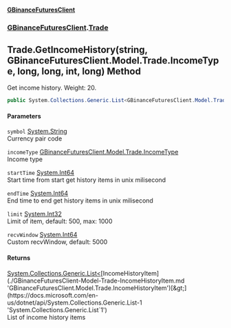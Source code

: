 #### [GBinanceFuturesClient](./index.md 'index')
### [GBinanceFuturesClient](./GBinanceFuturesClient.md 'GBinanceFuturesClient').[Trade](./GBinanceFuturesClient-Trade.md 'GBinanceFuturesClient.Trade')
## Trade.GetIncomeHistory(string, GBinanceFuturesClient.Model.Trade.IncomeType, long, long, int, long) Method
Get income history. Weight: 20.  
```csharp
public System.Collections.Generic.List<GBinanceFuturesClient.Model.Trade.IncomeHistoryItem> GetIncomeHistory(string symbol, GBinanceFuturesClient.Model.Trade.IncomeType incomeType, long startTime, long endTime, int limit=500, long recvWindow=5000L);
```
#### Parameters
<a name='GBinanceFuturesClient-Trade-GetIncomeHistory(string_GBinanceFuturesClient-Model-Trade-IncomeType_long_long_int_long)-symbol'></a>
`symbol` [System.String](https://docs.microsoft.com/en-us/dotnet/api/System.String 'System.String')  
Currency pair code  
  
<a name='GBinanceFuturesClient-Trade-GetIncomeHistory(string_GBinanceFuturesClient-Model-Trade-IncomeType_long_long_int_long)-incomeType'></a>
`incomeType` [GBinanceFuturesClient.Model.Trade.IncomeType](https://docs.microsoft.com/en-us/dotnet/api/GBinanceFuturesClient.Model.Trade.IncomeType 'GBinanceFuturesClient.Model.Trade.IncomeType')  
Income type  
  
<a name='GBinanceFuturesClient-Trade-GetIncomeHistory(string_GBinanceFuturesClient-Model-Trade-IncomeType_long_long_int_long)-startTime'></a>
`startTime` [System.Int64](https://docs.microsoft.com/en-us/dotnet/api/System.Int64 'System.Int64')  
Start time from start get history items in unix milisecond  
  
<a name='GBinanceFuturesClient-Trade-GetIncomeHistory(string_GBinanceFuturesClient-Model-Trade-IncomeType_long_long_int_long)-endTime'></a>
`endTime` [System.Int64](https://docs.microsoft.com/en-us/dotnet/api/System.Int64 'System.Int64')  
End time to end get history items in unix milisecond  
  
<a name='GBinanceFuturesClient-Trade-GetIncomeHistory(string_GBinanceFuturesClient-Model-Trade-IncomeType_long_long_int_long)-limit'></a>
`limit` [System.Int32](https://docs.microsoft.com/en-us/dotnet/api/System.Int32 'System.Int32')  
Limit of item, default: 500, max: 1000  
  
<a name='GBinanceFuturesClient-Trade-GetIncomeHistory(string_GBinanceFuturesClient-Model-Trade-IncomeType_long_long_int_long)-recvWindow'></a>
`recvWindow` [System.Int64](https://docs.microsoft.com/en-us/dotnet/api/System.Int64 'System.Int64')  
Custom recvWindow, default: 5000  
  
#### Returns
[System.Collections.Generic.List&lt;](https://docs.microsoft.com/en-us/dotnet/api/System.Collections.Generic.List-1 'System.Collections.Generic.List`1')[IncomeHistoryItem](./GBinanceFuturesClient-Model-Trade-IncomeHistoryItem.md 'GBinanceFuturesClient.Model.Trade.IncomeHistoryItem')[&gt;](https://docs.microsoft.com/en-us/dotnet/api/System.Collections.Generic.List-1 'System.Collections.Generic.List`1')  
List of income history items  
